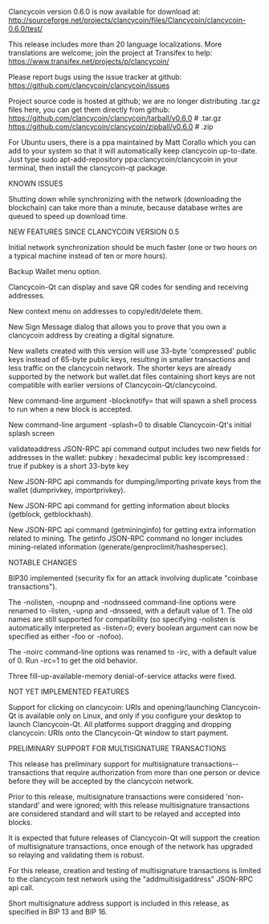 Clancycoin version 0.6.0 is now available for download at:
http://sourceforge.net/projects/clancycoin/files/Clancycoin/clancycoin-0.6.0/test/

This release includes more than 20 language localizations.
More translations are welcome; join the
project at Transifex to help:
https://www.transifex.net/projects/p/clancycoin/

Please report bugs using the issue tracker at github:
https://github.com/clancycoin/clancycoin/issues

Project source code is hosted at github; we are no longer
distributing .tar.gz files here, you can get them
directly from github:
https://github.com/clancycoin/clancycoin/tarball/v0.6.0  # .tar.gz
https://github.com/clancycoin/clancycoin/zipball/v0.6.0  # .zip

For Ubuntu users, there is a ppa maintained by Matt Corallo which
you can add to your system so that it will automatically keep
clancycoin up-to-date.  Just type
sudo apt-add-repository ppa:clancycoin/clancycoin
in your terminal, then install the clancycoin-qt package.


KNOWN ISSUES

Shutting down while synchronizing with the network
(downloading the blockchain) can take more than a minute,
because database writes are queued to speed up download
time.


NEW FEATURES SINCE CLANCYCOIN VERSION 0.5

Initial network synchronization should be much faster
(one or two hours on a typical machine instead of ten or more
hours).

Backup Wallet menu option.

Clancycoin-Qt can display and save QR codes for sending
and receiving addresses.

New context menu on addresses to copy/edit/delete them.

New Sign Message dialog that allows you to prove that you
own a clancycoin address by creating a digital
signature.

New wallets created with this version will
use 33-byte 'compressed' public keys instead of
65-byte public keys, resulting in smaller
transactions and less traffic on the clancycoin
network. The shorter keys are already supported
by the network but wallet.dat files containing
short keys are not compatible with earlier
versions of Clancycoin-Qt/clancycoind.

New command-line argument -blocknotify=<command>
that will spawn a shell process to run <command> 
when a new block is accepted.

New command-line argument -splash=0 to disable
Clancycoin-Qt's initial splash screen

validateaddress JSON-RPC api command output includes
two new fields for addresses in the wallet:
pubkey : hexadecimal public key
iscompressed : true if pubkey is a short 33-byte key

New JSON-RPC api commands for dumping/importing
private keys from the wallet (dumprivkey, importprivkey).

New JSON-RPC api command for getting information about
blocks (getblock, getblockhash).

New JSON-RPC api command (getmininginfo) for getting
extra information related to mining. The getinfo
JSON-RPC command no longer includes mining-related
information (generate/genproclimit/hashespersec).



NOTABLE CHANGES

BIP30 implemented (security fix for an attack involving
duplicate "coinbase transactions").

The -nolisten, -noupnp and -nodnsseed command-line
options were renamed to -listen, -upnp and -dnsseed,
with a default value of 1. The old names are still
supported for compatibility (so specifying -nolisten
is automatically interpreted as -listen=0; every
boolean argument can now be specified as either
-foo or -nofoo).

The -noirc command-line options was renamed to
-irc, with a default value of 0. Run -irc=1 to
get the old behavior.

Three fill-up-available-memory denial-of-service
attacks were fixed.


NOT YET IMPLEMENTED FEATURES

Support for clicking on clancycoin: URIs and
opening/launching Clancycoin-Qt is available only on Linux,
and only if you configure your desktop to launch
Clancycoin-Qt. All platforms support dragging and dropping
clancycoin: URIs onto the Clancycoin-Qt window to start
payment.


PRELIMINARY SUPPORT FOR MULTISIGNATURE TRANSACTIONS

This release has preliminary support for multisignature
transactions-- transactions that require authorization
from more than one person or device before they
will be accepted by the clancycoin network.

Prior to this release, multisignature transactions
were considered 'non-standard' and were ignored;
with this release multisignature transactions are
considered standard and will start to be relayed
and accepted into blocks.

It is expected that future releases of Clancycoin-Qt
will support the creation of multisignature transactions,
once enough of the network has upgraded so relaying
and validating them is robust.

For this release, creation and testing of multisignature
transactions is limited to the clancycoin test network using
the "addmultisigaddress" JSON-RPC api call.

Short multisignature address support is included in this
release, as specified in BIP 13 and BIP 16.
